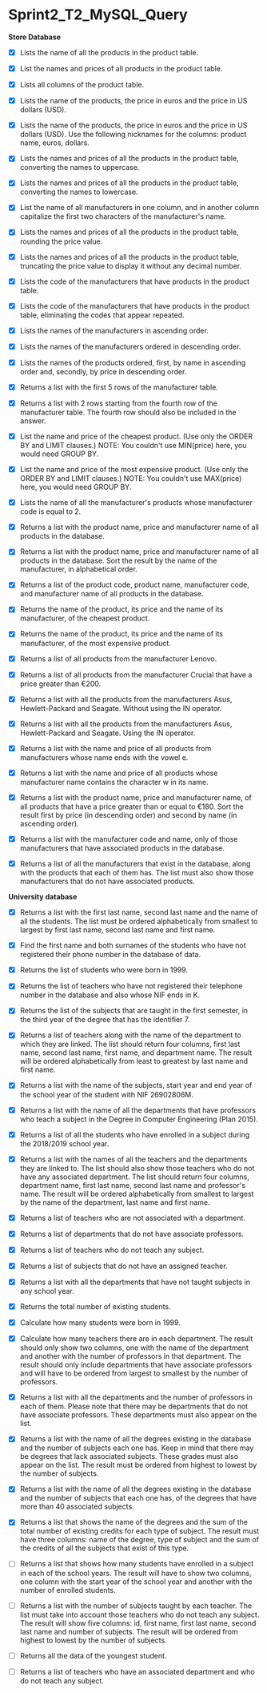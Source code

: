 # Sprint2_T2_MySQL_Query

**Store Database**

- [x] Lists the name of all the products in the product table.

- [x] List the names and prices of all products in the product table.

- [x] Lists all columns of the product table.

- [x] Lists the name of the products, the price in euros and the price in US dollars (USD).

- [x] Lists the name of the products, the price in euros and the price in US dollars (USD). Use the following nicknames for the columns: product name, euros, dollars.

- [x] Lists the names and prices of all the products in the product table, converting the names to uppercase.

- [x] Lists the names and prices of all the products in the product table, converting the names to lowercase.

- [x] List the name of all manufacturers in one column, and in another column capitalize the first two characters of the manufacturer's name.

- [x] Lists the names and prices of all the products in the product table, rounding the price value.

- [x] Lists the names and prices of all the products in the product table, truncating the price value to display it without any decimal number.

- [x] Lists the code of the manufacturers that have products in the product table.

- [x] Lists the code of the manufacturers that have products in the product table, eliminating the codes that appear repeated.

- [x] Lists the names of the manufacturers in ascending order.

- [x] Lists the names of the manufacturers ordered in descending order.

- [x] Lists the names of the products ordered, first, by name in ascending order and, secondly, by price in descending order.

- [x] Returns a list with the first 5 rows of the manufacturer table.

- [x] Returns a list with 2 rows starting from the fourth row of the manufacturer table. The fourth row should also be included in the answer.

- [x] List the name and price of the cheapest product. (Use only the ORDER BY and LIMIT clauses.) NOTE: You couldn't use MIN(price) here, you would need GROUP BY.

- [x] List the name and price of the most expensive product. (Use only the ORDER BY and LIMIT clauses.) NOTE: You couldn't use MAX(price) here, you would need GROUP BY.

- [x] Lists the name of all the manufacturer's products whose manufacturer code is equal to 2.

- [x] Returns a list with the product name, price and manufacturer name of all products in the database.

- [x] Returns a list with the product name, price and manufacturer name of all products in the database. Sort the result by the name of the manufacturer, in alphabetical order.

- [x] Returns a list of the product code, product name, manufacturer code, and manufacturer name of all products in the database.

- [x] Returns the name of the product, its price and the name of its manufacturer, of the cheapest product.

- [x] Returns the name of the product, its price and the name of its manufacturer, of the most expensive product.

- [x] Returns a list of all products from the manufacturer Lenovo.

- [x] Returns a list of all products from the manufacturer Crucial that have a price greater than €200.

- [x] Returns a list with all the products from the manufacturers Asus, Hewlett-Packard and Seagate. Without using the IN operator.

- [x] Returns a list with all the products from the manufacturers Asus, Hewlett-Packard and Seagate. Using the IN operator.

- [x] Returns a list with the name and price of all products from manufacturers whose name ends with the vowel e.

- [x] Returns a list with the name and price of all products whose manufacturer name contains the character w in its name.

- [x] Returns a list with the product name, price and manufacturer name, of all products that have a price greater than or equal to €180. Sort the result first by price (in descending order) and second by name (in ascending order).

- [x] Returns a list with the manufacturer code and name, only of those manufacturers that have associated products in the database.

- [x] Returns a list of all the manufacturers that exist in the database, along with the products that each of them has. The list must also show those manufacturers that do not have associated products.


**University database**


- [x] Returns a list with the first last name, second last name and the name of all the students. The list must be ordered alphabetically from smallest to largest by first last name, second last name and first name.

- [x] Find the first name and both surnames of the students who have not registered their phone number in the database of data.

- [x] Returns the list of students who were born in 1999.

- [x] Returns the list of teachers who have not registered their telephone number in the database and also whose NIF ends in K.

- [x] Returns the list of the subjects that are taught in the first semester, in the third year of the degree that has the identifier 7.

- [x] Returns a list of teachers along with the name of the department to which they are linked. The list should return four columns, first last name, second last name, first name, and department name. The result will be ordered alphabetically from least to greatest by last name and first name.

- [x] Returns a list with the name of the subjects, start year and end year of the school year of the student with NIF 26902806M.

- [x] Returns a list with the name of all the departments that have professors who teach a subject in the Degree in Computer Engineering (Plan 2015).

- [x] Returns a list of all the students who have enrolled in a subject during the 2018/2019 school year.

- [x] Returns a list with the names of all the teachers and the departments they are linked to. The list should also show those teachers who do not have any associated department. The list should return four columns, department name, first last name, second last name and professor's name. The result will be ordered alphabetically from smallest to largest by the name of the department, last name and first name.

- [x] Returns a list of teachers who are not associated with a department.

- [x] Returns a list of departments that do not have associate professors.

- [x] Returns a list of teachers who do not teach any subject.

- [x] Returns a list of subjects that do not have an assigned teacher.

- [x] Returns a list with all the departments that have not taught subjects in any school year.

- [x] Returns the total number of existing students.

- [x] Calculate how many students were born in 1999.

- [x] Calculate how many teachers there are in each department. The result should only show two columns, one with the name of the department and another with the number of professors in that department. The result should only include departments that have associate professors and will have to be ordered from largest to smallest by the number of professors.

- [x] Returns a list with all the departments and the number of professors in each of them. Please note that there may be departments that do not have associate professors. These departments must also appear on the list.

- [x] Returns a list with the name of all the degrees existing in the database and the number of subjects each one has. Keep in mind that there may be degrees that lack associated subjects. These grades must also appear on the list. The result must be ordered from highest to lowest by the number of subjects.

- [x] Returns a list with the name of all the degrees existing in the database and the number of subjects that each one has, of the degrees that have more than 40 associated subjects.

- [x] Returns a list that shows the name of the degrees and the sum of the total number of existing credits for each type of subject. The result must have three columns: name of the degree, type of subject and the sum of the credits of all the subjects that exist of this type.

- [ ] Returns a list that shows how many students have enrolled in a subject in each of the school years. The result will have to show two columns, one column with the start year of the school year and another with the number of enrolled students.

- [ ] Returns a list with the number of subjects taught by each teacher. The list must take into account those teachers who do not teach any subject. The result will show five columns: id, first name, first last name, second last name and number of subjects. The result will be ordered from highest to lowest by the number of subjects.

- [ ] Returns all the data of the youngest student.

- [ ] Returns a list of teachers who have an associated department and who do not teach any subject.
